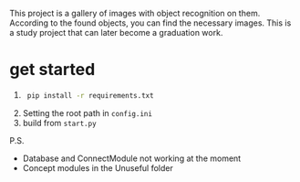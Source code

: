 This project is a gallery of images with object recognition on them. According to the found objects, you can find the necessary images.
This is a study project that can later become a graduation work.

# get started

1) ```sh
    pip install -r requirements.txt
    ```
2) Setting the root path in `config.ini`
3) build from `start.py`

P.S.

- Database and ConnectModule not working at the moment
- Concept modules in the Unuseful folder
